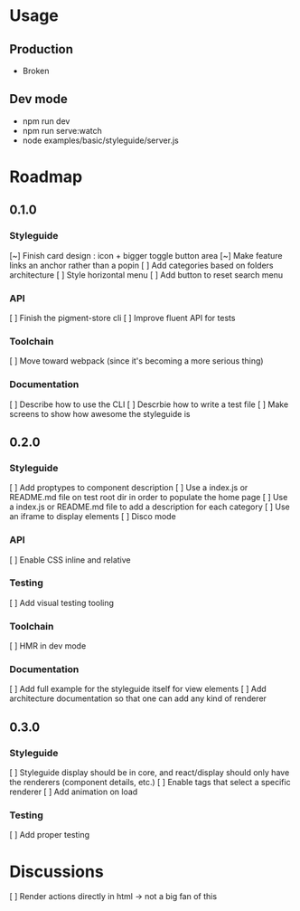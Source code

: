 # Usage

## Production

* Broken

## Dev mode

* npm run dev
* npm run serve:watch
* node examples/basic/styleguide/server.js

# Roadmap

## 0.1.0

### Styleguide
[~] Finish card design : icon + bigger toggle button area
[~] Make feature links an anchor rather than a popin
[ ] Add categories based on folders architecture
[ ] Style horizontal menu
[ ] Add button to reset search menu

### API
[ ] Finish the pigment-store cli
[ ] Improve fluent API for tests

### Toolchain
[ ] Move toward webpack (since it's becoming a more serious thing)

### Documentation
[ ] Describe how to use the CLI
[ ] Descrbie how to write a test file
[ ] Make screens to show how awesome the styleguide is

## 0.2.0

### Styleguide
[ ] Add proptypes to component description
[ ] Use a index.js or README.md file on test root dir in order to populate the home page
[ ] Use a index.js or README.md file to add a description for each category
[ ] Use an iframe to display elements
[ ] Disco mode

### API
[ ] Enable CSS inline and relative

### Testing
[ ] Add visual testing tooling

### Toolchain
[ ] HMR in dev mode

### Documentation
[ ] Add full example for the styleguide itself for view elements
[ ] Add architecture documentation so that one can add any kind of renderer

## 0.3.0

### Styleguide
[ ] Styleguide display should be in core, and react/display should only have the renderers (component details, etc.)
[ ] Enable tags that select a specific renderer
[ ] Add animation on load

### Testing
[ ] Add proper testing

# Discussions

[ ] Render actions directly in html -> not a big fan of this
